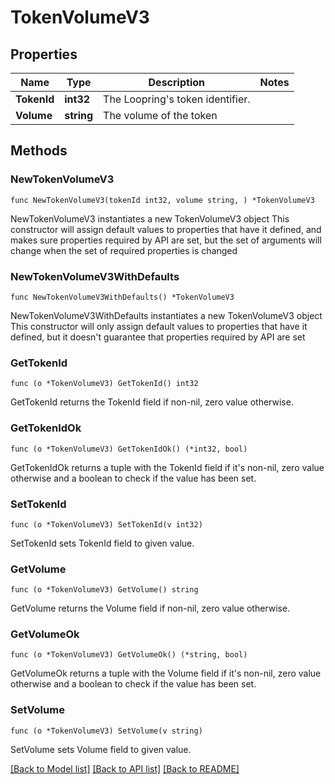 # TokenVolumeV3

## Properties

Name | Type | Description | Notes
------------ | ------------- | ------------- | -------------
**TokenId** | **int32** | The Loopring&#39;s token identifier. | 
**Volume** | **string** | The volume of the token | 

## Methods

### NewTokenVolumeV3

`func NewTokenVolumeV3(tokenId int32, volume string, ) *TokenVolumeV3`

NewTokenVolumeV3 instantiates a new TokenVolumeV3 object
This constructor will assign default values to properties that have it defined,
and makes sure properties required by API are set, but the set of arguments
will change when the set of required properties is changed

### NewTokenVolumeV3WithDefaults

`func NewTokenVolumeV3WithDefaults() *TokenVolumeV3`

NewTokenVolumeV3WithDefaults instantiates a new TokenVolumeV3 object
This constructor will only assign default values to properties that have it defined,
but it doesn't guarantee that properties required by API are set

### GetTokenId

`func (o *TokenVolumeV3) GetTokenId() int32`

GetTokenId returns the TokenId field if non-nil, zero value otherwise.

### GetTokenIdOk

`func (o *TokenVolumeV3) GetTokenIdOk() (*int32, bool)`

GetTokenIdOk returns a tuple with the TokenId field if it's non-nil, zero value otherwise
and a boolean to check if the value has been set.

### SetTokenId

`func (o *TokenVolumeV3) SetTokenId(v int32)`

SetTokenId sets TokenId field to given value.


### GetVolume

`func (o *TokenVolumeV3) GetVolume() string`

GetVolume returns the Volume field if non-nil, zero value otherwise.

### GetVolumeOk

`func (o *TokenVolumeV3) GetVolumeOk() (*string, bool)`

GetVolumeOk returns a tuple with the Volume field if it's non-nil, zero value otherwise
and a boolean to check if the value has been set.

### SetVolume

`func (o *TokenVolumeV3) SetVolume(v string)`

SetVolume sets Volume field to given value.



[[Back to Model list]](../README.md#documentation-for-models) [[Back to API list]](../README.md#documentation-for-api-endpoints) [[Back to README]](../README.md)


